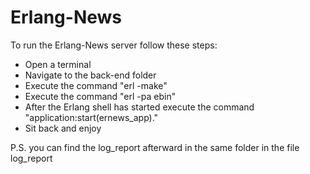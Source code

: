Erlang-News
===========

To run the Erlang-News server follow these steps:

* Open a terminal
* Navigate to the back-end folder
* Execute the command "erl -make"
* Execute the command "erl -pa ebin"
* After the Erlang shell has started execute the command "application:start(ernews_app)."
* Sit back and enjoy

P.S.
you can find the log_report afterward in the same folder in the file log_report

